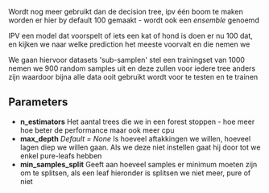 Wordt nog meer gebruikt dan de decision tree, ipv één boom te maken worden er hier by default 100 gemaakt - wordt ook een *ensemble* genoemd

IPV een model dat voorspelt of iets een kat of hond is doen er nu 100 dat, en kijken we naar welke prediction het meeste voorvalt en die nemen we

We gaan hiervoor datasets 'sub-samplen' stel een trainingset van 1000 nemen we 900 random samples uit en deze zullen voor iedere tree anders zijn waardoor bijna alle data ooit gebruikt wordt voor te testen en te trainen

## Parameters
- **n_estimators**
	Het aantal trees die we in een forest stoppen - hoe meer hoe beter de performance maar ook meer cpu
- **max_depth**
	*Default = None*
	Is hoeveel aftakkingen we willen, hoeveel lagen diep we willen gaan. Als we deze niet instellen gaat hij door tot we enkel pure-leafs hebben
- **min_samples_split**
	Geeft aan hoeveel samples er minimum moeten zijn om te splitsen, als een leaf hieronder is splitsen we niet meer, pure of niet

